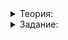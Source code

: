 
<details>
<summary>Теория:</summary>

# Скрывающиеся ошибки

Ошибки бывают очень коварны. Вначале они прячутся, а потом выскакивают в самый неудобный момент. В этом уроке попробуем найти и обезвредить ошибку традиционными способами.

Рассмотрим такой код для вычисления среднего арифметического числового вектора:

```cpp
#include <iostream>
#include <vector>

using namespace std;

template <class T>
double mean(const std::vector<T>& v) {
    T acc;

    for (size_t i = 0; i <= v.size(); ++i) {
        acc += v[i];
    }

    return static_cast<double>(acc) / v.size();
}

int main() {
    vector<double> u = {1, 2, 3, 4, 5};
    cout << "Mean: "s << mean(u) << endl;
}

```

Сохраним этот код в файл  `mean.cpp`. Будем использовать командную строку, поскольку в этой теме вам предстоит много работать с ней. Скомпилируем и запустим программу:

```
> g++ mean.cpp -o mean
> ./mean
Mean: 3

```

Так мы компилируем на UNIX-системах, под Windows мы запускали бы немного проще:

```
> g++ mean.cpp -o mean
> mean
Mean: 3

```

Программа выдала правильный ответ. Посмотрим, означает ли это, что в ней нет ошибок. Попробуем другой компилятор — Clang. Инструкции по его установке будут в одном из следующих уроков.

```cpp
> clang++ mean.cpp -o mean
> ./mean
Mean: -nan

```

Под Windows был бы такой код:

```cpp
> clang++ mean.cpp -o mean.exe
> mean
Mean: -nan

```

Как видим, результат уже другой — получилось особое значение, даже не число. Значит, в программе есть ошибки, и выявить их простым тестированием с g++ не получилось..

В этом уроке мы не пользуемся специальными средствами, поэтому остаётся одно «‎народное средство»‎ — добавить отладочные выводы в код программы. Они должны выводить информацию о состоянии программы. Так мы поймём, в какой момент что-то пошло не так.

```cpp
template <class T>
double mean(const std::vector<T>& v) {
    T acc;

    for (size_t i = 0; i <= v.size(); ++i) {
        acc += v[i];
        cout << "v["s << i << "] = "s << v[i] << endl;
        cout << "acc: "s << acc << endl;
    }

    return static_cast<double>(acc) / v.size();
}

```

Запустим программу и посмотрим на вывод:

```
Mean: v[0] = 1
acc: 1
v[1] = 2
acc: 3
v[2] = 3
acc: 6
v[3] = 4
acc: 10
v[4] = 5
acc: 15
v[5] = -1.08671e-311
acc: 15
3

```

Удивительно, но ответ внезапно стал правильным! Однако ошибка всё равно обнаружена: мы прибавляем лишнее слагаемое  `v[5]`, которое вообще отсутствует в векторе и имеет странное значение.

Мы обратились к несуществующему элементу вектора и не только не получили сообщения об ошибке, но даже в ряде случаев увидели правильный ответ. Значит,  `operator []`  для вектора не имеет никакого контроля ошибок. Сделано это из принципа нулевого оверхеда: проверка значения на соответствие диапазону создавала бы условный переход. Такая операция, как вы знаете из темы о профилировке, довольно затратна для процессора.

Чтобы избежать ошибок, можно перед каждым обращением к вектору вставить  `assert`, проверяющий корректность индекса. Либо использовать метод  `at`, который сгенерирует исключение при попытке обратиться к неверному индексу:

```cpp
template <class T>
double mean(const std::vector<T>& v) {
    T acc;

    for (size_t i = 0; i <= v.size(); ++i) {
        acc += v.at(i);
    }

    return static_cast<double>(acc) / v.size();
}

```

Поскольку исключение мы не ловим, при попытке запуска программа будет падать, сообщая о том, что в ней есть баг:

_________________________________________________
_________________________________________________
_________________________________________________
_________________________________________________
_________________________________________________
_________________________________________________
_________________________________________________
_________________________________________________

В консоли можно увидеть такое сообщение:

```cpp
> g++ mean.cpp -o mean
> ./mean
Mean: terminate called after throwing an instance of 'std::out_of_range'
  what():  vector::_M_range_check: __n (which is 5) >= this->size() (which is 5)

This application has requested the Runtime to terminate it in an unusual way.
Please contact the application's support team for more information.

```

Оно говорит, что проблема в обращении к несуществующему элементу вектора, и даже приводит некоторую конкретику: индекс элемента, размер вектора. Но из сообщения ничего не понятно о том, где именно баг в коде.

Чтобы найти проблемное место, соберём программу с отладочной информацией и без оптимизации. Затем запустим gdb и добавим команду  `break abort`, чтобы отладчик остановил выполнение при возникновении исключения. После остановки воспользуемся командой  `bt`  для нахождения места ошибки.

```cpp
> g++ mean.cpp -o mean -g -O0
> gdb mean
(gdb) break abort
Breakpoint 1 at 0x6144d595
(gdb) r
Mean:
Thread 1 hit Breakpoint 1, 0x000000006144d595 in msvcrt!abort ()
(gdb) bt
...
#8  0x0000000000402e38 in mean<double> (v=std::vector of length 5, capacity 5 = {...}) at mean.cpp:16
#9  0x0000000000401605 in main () at mean.cpp:25

```

Восьмой фрейм показывает точное место ошибки — файл и номер строки.

Как видите, выявлять ошибки вручную довольно сложно. Нам повезло, что мы догадались использовать  `at`  в нужном месте.

----------

Теперь представьте, что перед вами большая программа: сотни файлов и везде используются векторы. Но что-то в ней идёт не так, ответ выдаётся неверный. Вы подозреваете, что где-нибудь есть выход за пределы диапазона вектора. Подумайте, как можно обнаружить эту проблему?

-   Это делать не нужно, компилятор скомпилировал программу
    
-   Компилятор должен найти выход за границы вектора и сообщить об ошибке
    
-   Достаточно лишь заменить все операторы индексации на вызовы метода  `at`
    
-   Вы шутите? Нужен какой-то нормальный выход
    

Об этом выходе вы узнаете в следующем уроке.

</details>

<details>
<summary>Задание:</summary>

# Ответы на задания

Теперь представьте, что перед вами большая программа: сотни файлов и везде используются векторы. Но что-то в ней идёт не так, ответ выдаётся неверный. Вы подозреваете, что где-нибудь есть выход за пределы диапазона вектора. Подумайте, как можно обнаружить эту проблему?

-   **(-)**  Это делать не нужно, компилятор скомпилировал программу

> Но ответ-то неправильный!

-   **(-)**  Компилятор должен найти выход за границы вектора и сообщить об ошибке

> Компилятор такое не находит

-   **(-)**  Достаточно лишь заменить все операторы индексации на вызовы метода  `at`

> Такое себе удовольствие, а если где-то забудете?

-   **(+)**  Вы шутите? Нужен какой-то нормальный выход

</details>
